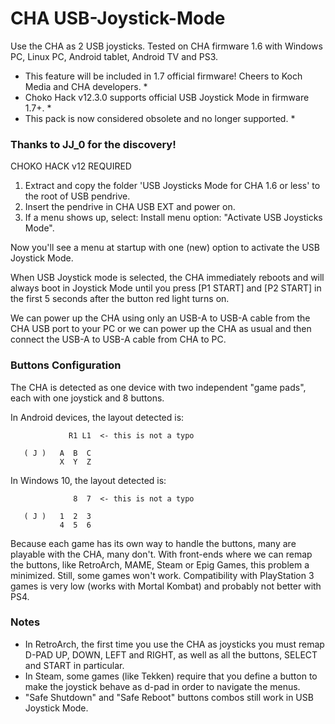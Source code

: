 # CHA USB-Joystick-Mode
Use the CHA as 2 USB joysticks.
Tested on CHA firmware 1.6 with Windows PC, Linux PC, Android tablet, Android TV and PS3.
* This feature will be included in 1.7 official firmware! Cheers to Koch Media and CHA developers. *
* Choko Hack v12.3.0 supports official USB Joystick Mode in firmware 1.7+. *
* This pack is now considered obsolete and no longer supported. *

### Thanks to JJ_0 for the discovery!
CHOKO HACK v12 REQUIRED

1. Extract and copy the folder 'USB Joysticks Mode for CHA 1.6 or less' to the root of USB pendrive.
2. Insert the pendrive in CHA USB EXT and power on.
3. If a menu shows up, select: Install menu option: "Activate USB Joysticks Mode".

Now you'll see a menu at startup with one (new) option to activate the USB Joystick Mode.

When USB Joystick mode is selected, the CHA immediately reboots and will always boot in Joystick Mode until you press [P1 START] and [P2 START] in the first 5 seconds after the button red light turns on.

We can power up the CHA using only an USB-A to USB-A cable from the CHA USB port to your PC or we can power up the CHA as usual and then connect the USB-A to USB-A cable from CHA to PC.


### Buttons Configuration
The CHA is detected as one device with two independent "game pads", each with one joystick and 8 buttons.

In Android devices, the layout detected is:
```
             R1 L1  <- this is not a typo

   ( J )   A  B  C
           X  Y  Z
```

In Windows 10, the layout detected is:
```
              8  7  <- this is not a typo

   ( J )   1  2  3
           4  5  6
```

Because each game has its own way to handle the buttons, many are playable with the CHA, many don't.
With front-ends where we can remap the buttons, like RetroArch, MAME, Steam or Epig Games, this problem a minimized. Still, some games won't work.
Compatibility with PlayStation 3 games is very low (works with Mortal Kombat) and probably not better with PS4.

### Notes
- In RetroArch, the first time you use the CHA as joysticks you must remap D-PAD UP, DOWN, LEFT and RIGHT, as well as all the buttons, SELECT and START in particular.
- In Steam, some games (like Tekken) require that you define a button to make the joystick behave as d-pad in order to navigate the menus.
- "Safe Shutdown" and "Safe Reboot" buttons combos still work in USB Joystick Mode.
